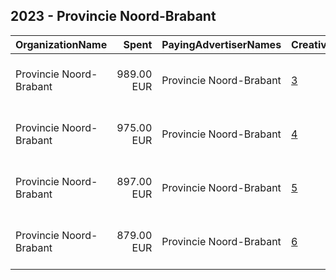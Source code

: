 ## 2023 - Provincie Noord-Brabant 
|OrganizationName|Spent|PayingAdvertiserNames|CreativeUrls|Impressions|Genders|AgeBrackets|CountryCodes|BillingAddresses|CandidateBallotInformation|
|:---|---:|:---|:---|---:|:---|:---|:---|:---|:---|
|Provincie Noord-Brabant|989.00 EUR|Provincie Noord-Brabant|[3](https://www.snap.com/political-ads/asset/cbca43a339b8b5fcda8d422d47f15e34419e287ffaf7dd9569cce6b4a2292e6a?mediaType=mp4)|713,912||18-25|netherlands|"Brabantlaan 1,Den Bosch,5217 TV,NL"|Provincie Noord Brabant|
|Provincie Noord-Brabant|975.00 EUR|Provincie Noord-Brabant|[4](https://www.snap.com/political-ads/asset/b7211d4705725320b70bbaf51bdcef5a4ba48abe841fdaa5a94dae00e77a4c87?mediaType=mp4)|698,357||18-25|netherlands|"Brabantlaan 1,Den Bosch,5217 TV,NL"|Provincie Noord Brabant|
|Provincie Noord-Brabant|897.00 EUR|Provincie Noord-Brabant|[5](https://www.snap.com/political-ads/asset/afc837f626f922fb810c4a5afe165026224cecffcd39ebc8c2f87754f19cec0d?mediaType=mp4)|641,915||18-25|netherlands|"Brabantlaan 1,Den Bosch,5217 TV,NL"|Provincie Noord Brabant|
|Provincie Noord-Brabant|879.00 EUR|Provincie Noord-Brabant|[6](https://www.snap.com/political-ads/asset/f8e8dba11064924f625951ac9aa3262894bf4f93a61f64feec7063232f65d8d4?mediaType=mp4)|630,208||18-25|netherlands|"Brabantlaan 1,Den Bosch,5217 TV,NL"|Provincie Noord Brabant|
